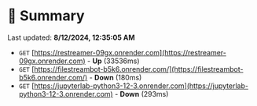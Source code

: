# 📖 Summary
Last updated: **8/12/2024, 12:35:05 AM**

- `GET` [https://restreamer-09gx.onrender.com](https://restreamer-09gx.onrender.com) - **Up** (33536ms)
- `GET` [https://filestreambot-b5k6.onrender.com/](https://filestreambot-b5k6.onrender.com/) - **Down** (180ms)
- `GET` [https://jupyterlab-python3-12-3.onrender.com](https://jupyterlab-python3-12-3.onrender.com) - **Down** (293ms)
